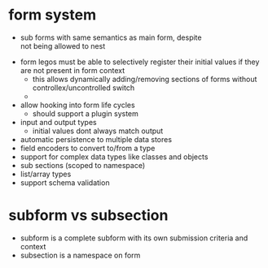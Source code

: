 # form system
  - sub forms with same semantics as main form, despite <form> not being allowed to nest
  - form legos must be able to selectively register their initial values if they are not present in form context
    - this allows dynamically adding/removing sections of forms without controllex/uncontrolled switch
    - 
  - allow hooking into form life cycles
    - should support a plugin system
  - input and output types
    - initial values dont always match output
  - automatic persistence to multiple data stores
  - field encoders to convert to/from a type
  - support for complex data types like classes and objects
  - sub sections (scoped to namespace)
  - list/array types
  - support schema validation

# subform vs subsection
- subform is a complete subform with its own submission criteria and context
- subsection is a namespace on form
